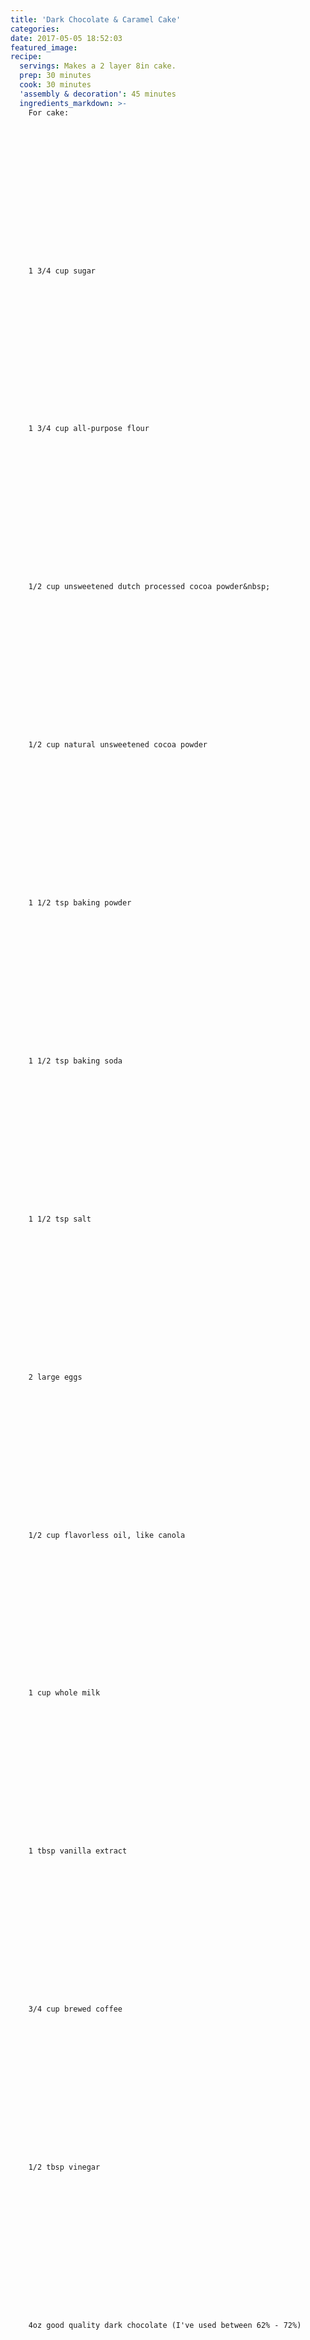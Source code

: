 ```yaml
---
title: 'Dark Chocolate & Caramel Cake'
categories:
date: 2017-05-05 18:52:03
featured_image:
recipe:
  servings: Makes a 2 layer 8in cake.
  prep: 30 minutes
  cook: 30 minutes
  'assembly & decoration': 45 minutes
  ingredients_markdown: >-
    For cake:

















    1 3/4 cup sugar

















    1 3/4 cup all-purpose flour

















    1/2 cup unsweetened dutch processed cocoa powder&nbsp;

















    1/2 cup natural unsweetened cocoa powder

















    1 1/2 tsp baking powder

















    1 1/2 tsp baking soda

















    1 1/2 tsp salt

















    2 large eggs

















    1/2 cup flavorless oil, like canola

















    1 cup whole milk

















    1 tbsp vanilla extract

















    3/4 cup brewed coffee

















    1/2 tbsp vinegar

















    4oz good quality dark chocolate (I've used between 62% - 72%)

















    For frosting/decorating:

















    1/2 cup caramel sauce + extra for drizzling (can use store bought or make
    your own. [I followed this
    recipe](http://goodiegodmother.com/stay-soft-caramel-sauce/#more-3163).)

















    3 cups heavy whipping cream.
  directions_markdown: >-
    Grease two 8 inch pans and cover with parchment paper.&nbsp;

















    Preheat oven to 350 F.

















    Mix together dry ingredients in a bowl, except for chocolate. Mix wet
    ingredients except for coffee in a separate large bowl, except for coffee.

















    Melt chocolate either in the microwave (heat for 30 seconds and then stir
    vigorously, then heat in 10 second increments as needed) or in a double
    boiler.

















    Add wet ingredients to dry. Stir in coffee. Stir in melted chocolate.

















    Pour batter into the two prepared pans and bake at 350 F for 30-35 minutes.
    Check the cake is done by inserting a toothpick. Toothpick should come out
    clean.&nbsp;

















    For frosting:

















    Start whipping frosting using beater attachment. As cream begins to thicken
    and get fluffier, start slowly adding in caramel until you've added a 1/2
    cup. Whip until whipped cream holds stiff peaks.

















    Assembly:

















    After cakes have cooled completely (you can even freeze the layers before
    assembling to prevent crumbs), place one layer on cake board. Put on
    a generous layer of frosting. Put second layer on top. Proceed to frost
    outside of cake evenly. Pipe edges around the top and bottom of cake, and
    drizzle remaining caramel on top.&nbsp;

















    &nbsp;
---
```



This is my first post!!

Wooooo!!!

Yeyyyy!!

Ok, got that out of my system.

Honestly though, it took me a  while to make something I felt was worthy of a first post. I think I've found it! And, not only is it something I feel is worthy of a post, I've been searching for this recipe for a long time - a truly chocolatey cake. I found that most chocolate cake recipes I followed didn't actually have a strong chocolate flavor; and when I tried to pack them in with more chocolate, the texture or moistness of the cake would suffer. However, I think this cake maintains a great texture, moistness, AND flavor.

The initial inspiration for this cake comes from [Molly Yeh's chocolate cake recipe](http://mynameisyeh.com/mynameisyeh/2015/9/basil-mascarpone-buttercream-frosted-chocolate-cake-a-giveaway). I've made a few tweaks to get the flavor just the way I like it, and also experimented with a cocoa powder. I was researching the different types of cocoa and found a recipe that recommended this particular cocoa powder, which I also liked because it gave the cake a jet-black look. However, I don't think it's necessary to get a great flavor. You could replace the two powders (the special black and the natural Hershey's) with Hershey's Special Dark Cocoa, which is a blend of natural and dutch processed cocoa and should achieve similar results.

I also love the frosting on this cake. You can use store bought soft caramel sauce and make it really easily, or make your own caramel to mix in. The light, fluffy whipped cream makes for a nice contrast to the rich chocolate.